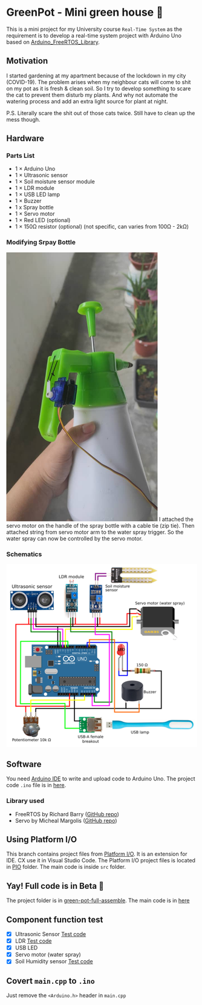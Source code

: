 # GreenPot - Mini green house 🌱
This is a mini project for my University course `Real-Time System` as the requirement is to develop a real-time system project with Arduino Uno based on [Arduino_FreeRTOS_Library](https://github.com/feilipu/Arduino_FreeRTOS_Library).

## Motivation
I started gardening at my apartment because of the lockdown in my city (COVID-19). The problem arises when my neighbour cats will come to shit on my pot as it is fresh & clean soil. So I try to develop something to scare the cat to prevent them disturb my plants. And why not automate the watering process and add an extra light source for plant at night. 

P.S. Literally scare the shit out of those cats twice. Still have to clean up the mess though.

## Hardware

### Parts List
* 1 × Arduino Uno
* 1 × Ultrasonic sensor
* 1 × Soil moisture sensor module
* 1 × LDR module
* 1 × USB LED lamp 
* 1 × Buzzer
* 1 x Spray bottle
* 1 × Servo motor
* 1 × Red LED (optional)
* 1 × 150Ω resistor (optional) (not specific, can varies from 100Ω - 2kΩ) 

### Modifying Srpay Bottle
<img src="https://raw.githubusercontent.com/ccxuan123/green-pot/main/.img/water_pump.jpeg" alt="Modified Water Sprayer" width="400">
I attached the servo motor on the handle of the spray bottle with a cable tie (zip tie). Then attached string from servo motor arm to the water spray trigger. So the water spray can now be controlled by the servo motor.

### Schematics
<img src="https://raw.githubusercontent.com/ccxuan123/green-pot/main/.img/schematics.png" alt="schematics">

## Software
You need [Arduino IDE](https://www.arduino.cc/en/software) to write and upload code to Arduino Uno.
The project code `.ino` file is in [here](arduino_ide/green-pot/green-pot.ino).

### Library used
* FreeRTOS by Richard Barry ([GitHub repo](https://github.com/feilipu/Arduino_FreeRTOS_Library))
* Servo by Micheal Margolis ([GitHub repo](https://github.com/arduino-libraries/Servo))

## Using Platform I/O
This branch contains project files from [Platform I/O](https://platformio.org/). It is an extension for IDE. CX use it in Visual Studio Code. The Platform I/O project files is located in [PIO](PIO) folder. The main code is inside `src` folder.  

## Yay! Full code is in Beta 🎉
The project folder is in [green-pot-full-assemble](PIO/green-pot-full-assemble).
The main code is in [here](PIO/green-pot-full-assemble/src/main.cpp)


## Component function test

- [x] Ultrasonic Sensor [Test code](PIO/ultrasonic-delay-trigger/src/main.cpp)
- [x] LDR [Test code](PIO/test-LDR/src/main.cpp)
- [x] USB LED 
- [x] Servo motor (water spray)
- [x] Soil Humidity sensor [Test code](PIO/test-soil-moisture/src/main.cpp)

## Covert `main.cpp` to `.ino`
Just remove the `<Arduino.h>` header in `main.cpp`


